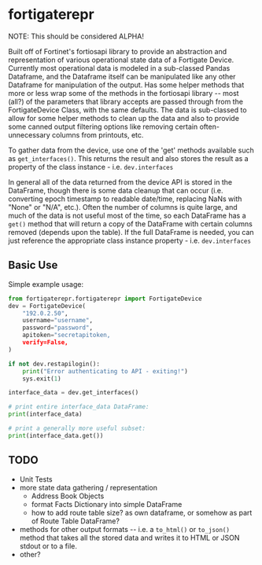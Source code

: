 # fortigaterepr

NOTE:  This should be considered ALPHA!

Built off of Fortinet's fortiosapi library to provide an abstraction and representation of various operational state data of a Fortigate Device.  Currently most operational data is modeled in a sub-classed Pandas Dataframe, and the Dataframe itself can be manipulated like any other Dataframe for manipulation of the output.  Has some helper methods that more or less wrap some of the methods in the fortiosapi library -- most (all?) of the parameters that library accepts are passed through from the FortigateDevice Class, with the same defaults.  The data is sub-classed to allow for some helper methods to clean up the data and also to provide some canned output filtering options like removing certain often-unnecessary columns from printouts, etc.

To gather data from the device, use one of the 'get' methods available such as `get_interfaces()`.  This returns the result and also stores the result as a property of the class instance - i.e. `dev.interfaces`

In general all of the data returned from the device API is stored in the DataFrame, though there is some data cleanup that can occur (i.e. converting epoch timestamp to readable date/time, replacing NaNs with "None" or "N/A", etc.).  Often the number of columns is quite large, and much of the data is not useful most of the time, so each DataFrame has a `get()` method that will return a copy of the DataFrame with certain columns removed (depends upon the table).  If the full DataFrame is needed, you can just reference the appropriate class instance property - i.e. `dev.interfaces`

## Basic Use

Simple example usage:

```python
from fortigaterepr.fortigaterepr import FortigateDevice
dev = FortigateDevice(
    "192.0.2.50",
    username="username",
    password="password",
    apitoken="secretapitoken,
    verify=False,
)

if not dev.restapilogin():
    print("Error authenticating to API - exiting!")
    sys.exit(1)

interface_data = dev.get_interfaces()

# print entire interface_data DataFrame:
print(interface_data)

# print a generally more useful subset:
print(interface_data.get())
```

## TODO

* Unit Tests
* more state data gathering / representation
  * Address Book Objects
  * format Facts Dictionary into simple DataFrame
  * how to add route table size?  as own dataframe, or somehow as part of Route Table DataFrame?
* methods for other output formats -- i.e. a `to_html()` or `to_json()` method that takes all the stored data and writes it to HTML or JSON stdout or to a file.
* other?
